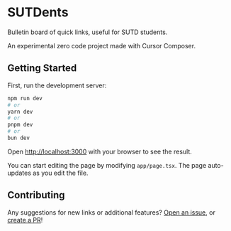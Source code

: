 # SUTDents

Bulletin board of quick links, useful for SUTD students.

An experimental zero code project made with Cursor Composer.

## Getting Started

First, run the development server:

```bash
npm run dev
# or
yarn dev
# or
pnpm dev
# or
bun dev
```

Open [http://localhost:3000](http://localhost:3000) with your browser to see the result.

You can start editing the page by modifying `app/page.tsx`. The page auto-updates as you edit the file.

## Contributing

Any suggestions for new links or additional features? [Open an issue](https://github.com/pyraxo/sutdents/issues), or [create a PR](https://github.com/pyraxo/sutdents/pulls)!
